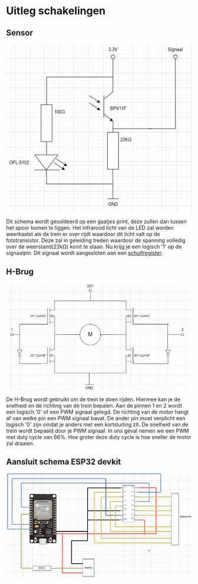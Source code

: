 # Uitleg schakelingen
## Sensor
![Schema sensor](img/Sensor.PNG)

Dit schema wordt gesoldeerd op een gaatjes print, deze zullen dan tussen
het spoor komen te liggen. Het infrarood licht van de LED zal worden weerkaatst als de trein
er over rijdt waardoor dit licht valt op de fototransistor. Deze zal in geleiding 
treden waardoor de spanning volledig over de weerstand(22kΩ) komt te staan. 
Nu krijg je een logisch '1' op de signaalpin. Dit signaal wordt aangesloten aan een 
[schuifregister](#aansluit-schema-esp32-devkit).

## H-Brug
![H-Brug schakeling](img/H-Brug.PNG)

De H-Brug wordt gebruikt om de trein te doen rijden. Hiermee kan je de snelheid en de richting
van de trein bepalen. Aan de pinnen 1 en 2 wordt een logisch '0' of een PWM signaal gelegd. De richting 
van de motor hangt af van welke pin een PWM signaal bavat. De ander pin moet verplicht een logisch '0' zijn 
omdat je anders met een kortsluiting zit. De snelheid van de trein wordt bepaald door je PWM signaal.
In ons geval nemen we een PWM met duty cycle van 66%. Hoe groter deze duty cycle is hoe sneller de
motor zal draaien. 

## Aansluit schema ESP32 devkit
![ESP32 aansluit schema](img/AansluitESP32.PNG)